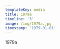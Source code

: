 ```yaml
---
templateKey: media
title: 1979a
timeline: '3'
image: /img/1979a.jpg
timestamp: '1979-01-01'
---
```

1979a
